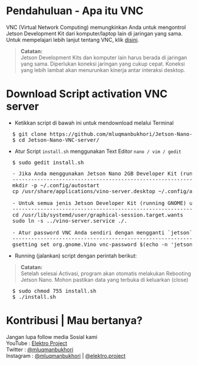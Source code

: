 # Pendahuluan - Apa itu VNC
VNC (Virtual Network Computing) memungkinkan Anda untuk mengontrol Jetson Development Kit dari komputer/laptop lain di jaringan yang sama. Untuk mempelajari lebih lanjut tentang VNC, klik [disini](https://en.wikipedia.org/wiki/Virtual_Network_Computing).


>**Catatan:**<br>
Jetson Development Kits dan komputer lain harus berada di jaringan yang sama. Diperlukan koneksi jaringan yang cukup cepat. Koneksi yang lebih lambat akan menurunkan kinerja antar interaksi desktop.


# Download Script activation VNC server
* Ketikkan script di bawah ini untuk mendownload melalui Terminal <br>
<div><pre>
  $ git clone https://github.com/mluqmanbukhori/Jetson-Nano-VNC-server.git
  $ cd Jetson-Nano-VNC-server/
</pre></div>

* Atur Script `install.sh` menggunakan Text Editor `nano / vim / gedit`
<div><pre>
  $ sudo gedit install.sh
</pre></div>
<div><pre>
  - Jika Anda menggunakan Jetson Nano 2GB Developer Kit (running LXDE) uncomment dan gunakan script ini
  -----------------------------------------------------------------------------------------------------
  mkdir -p ~/.config/autostart
  cp /usr/share/applications/vino-server.desktop ~/.config/autostart/. <br>
  - Untuk semua jenis Jetson Developer Kit (running GNOME) uncomment dan gunakan script ini
  -----------------------------------------------------------------------------------------------------
  cd /usr/lib/systemd/user/graphical-session.target.wants
  sudo ln -s ../vino-server.service ./. <br>
  - Atur password VNC Anda sendiri dengan mengganti `jetson`
  -----------------------------------------------------------------------------------------------------
  gsetting set org.gnome.Vino vnc-password $(echo -n 'jetson'|base64)
</pre></div>

* Running (jalankan) script dengan perintah berikut:
> **Catatan:** <br>
Setelah selesai Activasi, program akan otomatis melakukan Rebooting Jetson Nano. Mohon pastikan data yang terbuka di keluarkan (close)
<div><pre>
  $ sudo chmod 755 install.sh
  $ ./install.sh
</pre></div>

# Kontribusi | Mau bertanya?
Jangan lupa follow media Sosial kami <br>
YouTube : [Elektro Project](https://www.youtube.com/elektroproject) <br>
Twitter : [@mluqmanbukhori](https://twitter.com/mluqmanbukhori) <br>
Instagram : [@mluqmanbukhori](https://instagram.com/mluqmanbukhori) | [@elektro.project](https://instagram.com/elektro.project)
